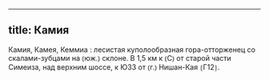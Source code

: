 
---
title: Камия
---
Камия, Камея, Кеммиа
: лесистая куполообразная гора-отторженец со скалами-зубцами на ⦅юж.⦆ склоне. В 1,5 км к ⦅С⦆ от старой части Симеиза, над верхним шоссе, к ЮЗЗ от ⦅г.⦆ Нишан-Кая ⦃Г12⦄.
